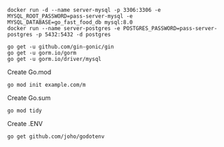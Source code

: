 ```
docker run -d --name server-mysql -p 3306:3306 -e MYSQL_ROOT_PASSWORD=pass-server-mysql -e MYSQL_DATABASE=go_fast_food_db mysql:8.0
docker run --name server-postgres -e POSTGRES_PASSWORD=pass-server-postgres -p 5432:5432 -d postgres
```

```
go get -u github.com/gin-gonic/gin
go get -u gorm.io/gorm
go get -u gorm.io/driver/mysql
```

Create Go.mod
```
go mod init example.com/m
```

Create Go.sum
```
go mod tidy
```

Create .ENV
```
go get github.com/joho/godotenv
```